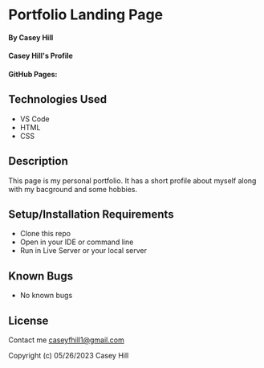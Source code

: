 # Portfolio Landing Page

#### By Casey Hill

#### Casey Hill's Profile

#### GitHub Pages: 

## Technologies Used

* VS Code
* HTML
* CSS

## Description

This page is my personal portfolio. It has a short profile about myself along with my bacground and some hobbies.

## Setup/Installation Requirements

* Clone this repo
* Open in your IDE or command line
* Run in Live Server or your local server

## Known Bugs

* No known bugs

## License

Contact me caseyfhill1@gmail.com

Copyright (c) 05/26/2023 Casey Hill

